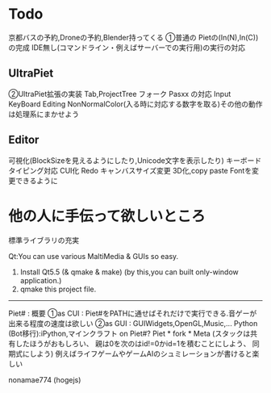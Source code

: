 # Todo
京都バスの予約,Droneの予約,Blender持ってくる
①普通の Pietの(In(N),In(C)) の完成
IDE無し(コマンドライン・例えばサーバーでの実行用)の実行の対応

## UltraPiet
②UltraPiet拡張の実装
Tab,ProjectTree
フォーク
Pasxx の対応
Input
KeyBoard Editing
NonNormalColor(入る時に対応する数字を取る)その他の動作は処理系にまかせよう


## Editor
可視化(BlockSizeを見えるようにしたり,Unicode文字を表示したり)
キーボードタイピング対応
CUI化
Redo
キャンバスサイズ変更
3D化,copy paste
Fontを変更できるように


# 他の人に手伝って欲しいところ
標準ライブラリの充実

Qt:You can use various MaltiMedia & GUIs so easy.
1. Install Qt5.5 (& qmake & make) (by this,you can built only-window application.)
2. qmake this project file.

---------------------------------------------------------------------------------
Piet# : 概要
①as CUI : Piet#をPATHに通せばそれだけで実行できる.音ゲーが出来る程度の速度は欲しい
②as GUI : GUIWidgets,OpenGL,Music,... 
  Python (Bot移行):iPython,マインクラフト on Piet#?
  Piet * fork * Meta
     (スタックは共有したほうがおもしろい、
      親は0を次のはid!=0かid=1を積むことにしよう、
      同期式にしよう)
      例えばライフゲームやゲームAIのシュミレーションが書けると楽しい

nonamae774 (hogejs)